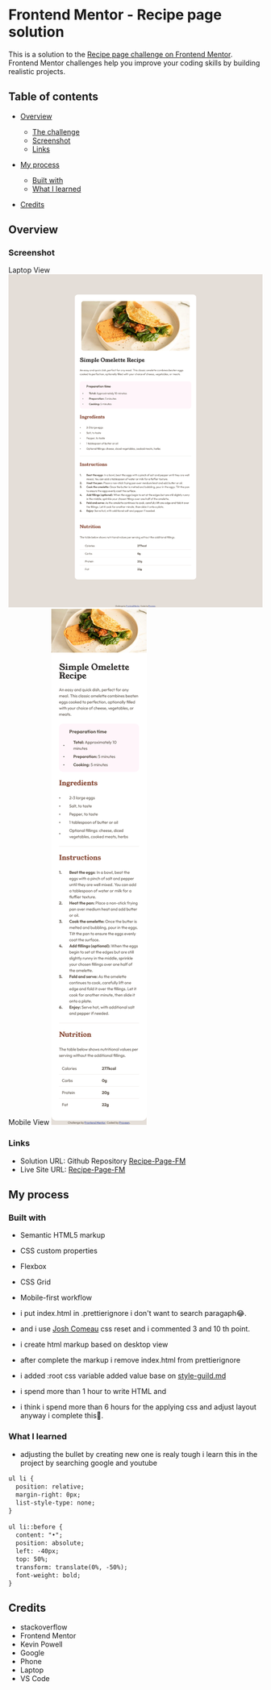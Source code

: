 # Frontend Mentor - Recipe page solution

This is a solution to the [Recipe page challenge on Frontend Mentor](https://www.frontendmentor.io/challenges/recipe-page-KiTsR8QQKm). Frontend Mentor challenges help you improve your coding skills by building realistic projects.

## Table of contents

- [Overview](#overview)
  - [The challenge](#the-challenge)
  - [Screenshot](#screenshot)
  - [Links](#links)
- [My process](#my-process)

  - [Built with](#built-with)
  - [What I learned](#what-i-learned)

- [Credits](#credit)

## Overview

### Screenshot

Laptop View
![ImageLaptop](./mySolutionImage/Screenshot%202025-04-01%20at%2023-23-13%20FM%20Recipe.png)
Mobile View
![imageMobile](./mySolutionImage/Screenshot%202025-04-01%20at%2023-24-28%20FM%20Recipe.png)

### Links

- Solution URL: Github Repository [Recipe-Page-FM](https://github.com/Praveen-BE/Recipe-Page-FM)
- Live Site URL: [Recipe-Page-FM](https://your-live-site-url.com)

## My process

### Built with

- Semantic HTML5 markup
- CSS custom properties
- Flexbox
- CSS Grid
- Mobile-first workflow

- i put index.html in .prettierignore i don't want to search paragaph😂.
- and i use [Josh Comeau](https://www.joshwcomeau.com/css/custom-css-reset/?from=newsletter) css reset and i commented 3 and 10 th point.
- i create html markup based on desktop view
- after complete the markup i remove index.html from prettierignore

- i added :root css variable added value base on [style-guild.md](./style-guide.md)

- i spend more than 1 hour to write HTML and
- i think i spend more than 6 hours for the applying css and adjust layout anyway i complete this🥳.

### What I learned

- adjusting the bullet by creating new one is realy tough i learn this in the project by searching google and youtube

```base
ul li {
  position: relative;
  margin-right: 0px;
  list-style-type: none;
}

ul li::before {
  content: "•";
  position: absolute;
  left: -40px;
  top: 50%;
  transform: translate(0%, -50%);
  font-weight: bold;
}
```

## Credits

- stackoverflow
- Frontend Mentor
- Kevin Powell
- Google
- Phone
- Laptop
- VS Code

